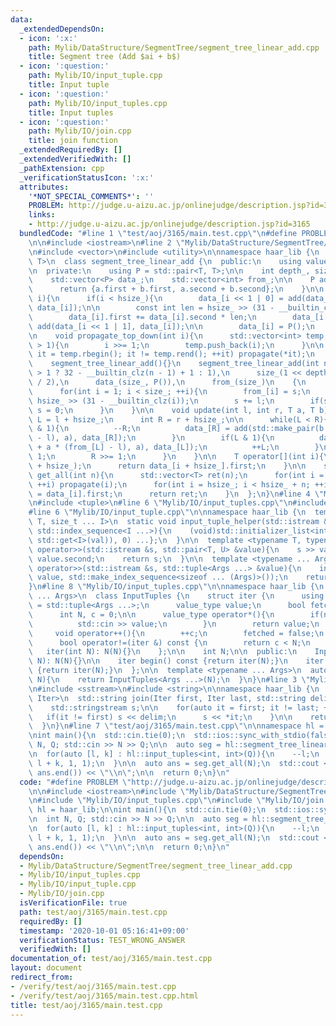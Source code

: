 ```yaml
---
data:
  _extendedDependsOn:
  - icon: ':x:'
    path: Mylib/DataStructure/SegmentTree/segment_tree_linear_add.cpp
    title: Segment tree (Add $ai + b$)
  - icon: ':question:'
    path: Mylib/IO/input_tuple.cpp
    title: Input tuple
  - icon: ':question:'
    path: Mylib/IO/input_tuples.cpp
    title: Input tuples
  - icon: ':question:'
    path: Mylib/IO/join.cpp
    title: join function
  _extendedRequiredBy: []
  _extendedVerifiedWith: []
  _pathExtension: cpp
  _verificationStatusIcon: ':x:'
  attributes:
    '*NOT_SPECIAL_COMMENTS*': ''
    PROBLEM: http://judge.u-aizu.ac.jp/onlinejudge/description.jsp?id=3165
    links:
    - http://judge.u-aizu.ac.jp/onlinejudge/description.jsp?id=3165
  bundledCode: "#line 1 \"test/aoj/3165/main.test.cpp\"\n#define PROBLEM \"http://judge.u-aizu.ac.jp/onlinejudge/description.jsp?id=3165\"\
    \n\n#include <iostream>\n#line 2 \"Mylib/DataStructure/SegmentTree/segment_tree_linear_add.cpp\"\
    \n#include <vector>\n#include <utility>\n\nnamespace haar_lib {\n  template <typename\
    \ T>\n  class segment_tree_linear_add {\n  public:\n    using value_type = T;\n\
    \n  private:\n    using P = std::pair<T, T>;\n\n    int depth_, size_, hsize_;\n\
    \    std::vector<P> data_;\n    std::vector<int> from_;\n\n    P add(P a, P b){\n\
    \      return {a.first + b.first, a.second + b.second};\n    }\n\n    void propagate(int\
    \ i){\n      if(i < hsize_){\n        data_[i << 1 | 0] = add(data_[i << 1 | 0],\
    \ data_[i]);\n\n        const int len = hsize_ >> (31 - __builtin_clz(i) + 1);\n\
    \        data_[i].first += data_[i].second * len;\n        data_[i << 1 | 1] =\
    \ add(data_[i << 1 | 1], data_[i]);\n\n        data_[i] = P();\n      }\n    }\n\
    \n    void propagate_top_down(int i){\n      std::vector<int> temp;\n      while(i\
    \ > 1){\n        i >>= 1;\n        temp.push_back(i);\n      }\n\n      for(auto\
    \ it = temp.rbegin(); it != temp.rend(); ++it) propagate(*it);\n    }\n\n  public:\n\
    \    segment_tree_linear_add(){}\n    segment_tree_linear_add(int n):\n      depth_(n\
    \ > 1 ? 32 - __builtin_clz(n - 1) + 1 : 1),\n      size_(1 << depth_), hsize_(size_\
    \ / 2),\n      data_(size_, P()),\n      from_(size_)\n    {\n      int s = 0;\n\
    \      for(int i = 1; i < size_; ++i){\n        from_[i] = s;\n        int l =\
    \ hsize_ >> (31 - __builtin_clz(i));\n        s += l;\n        if(s == hsize_)\
    \ s = 0;\n      }\n    }\n\n    void update(int l, int r, T a, T b){\n      int\
    \ L = l + hsize_;\n      int R = r + hsize_;\n\n      while(L < R){\n        if(R\
    \ & 1){\n          --R;\n          data_[R] = add(std::make_pair(b + a * (from_[R]\
    \ - l), a), data_[R]);\n        }\n        if(L & 1){\n          data_[L] = add(std::make_pair(b\
    \ + a * (from_[L] - l), a), data_[L]);\n          ++L;\n        }\n        L >>=\
    \ 1;\n        R >>= 1;\n      }\n    }\n\n    T operator[](int i){\n      propagate_top_down(i\
    \ + hsize_);\n      return data_[i + hsize_].first;\n    }\n\n    std::vector<T>\
    \ get_all(int n){\n      std::vector<T> ret(n);\n      for(int i = 1; i < hsize_;\
    \ ++i) propagate(i);\n      for(int i = hsize_; i < hsize_ + n; ++i) ret[i - hsize_]\
    \ = data_[i].first;\n      return ret;\n    }\n  };\n}\n#line 4 \"Mylib/IO/input_tuples.cpp\"\
    \n#include <tuple>\n#line 6 \"Mylib/IO/input_tuples.cpp\"\n#include <initializer_list>\n\
    #line 6 \"Mylib/IO/input_tuple.cpp\"\n\nnamespace haar_lib {\n  template <typename\
    \ T, size_t ... I>\n  static void input_tuple_helper(std::istream &s, T &val,\
    \ std::index_sequence<I ...>){\n    (void)std::initializer_list<int>{(void(s >>\
    \ std::get<I>(val)), 0) ...};\n  }\n\n  template <typename T, typename U>\n  std::istream&\
    \ operator>>(std::istream &s, std::pair<T, U> &value){\n    s >> value.first >>\
    \ value.second;\n    return s;\n  }\n\n  template <typename ... Args>\n  std::istream&\
    \ operator>>(std::istream &s, std::tuple<Args ...> &value){\n    input_tuple_helper(s,\
    \ value, std::make_index_sequence<sizeof ... (Args)>());\n    return s;\n  }\n\
    }\n#line 8 \"Mylib/IO/input_tuples.cpp\"\n\nnamespace haar_lib {\n  template <typename\
    \ ... Args>\n  class InputTuples {\n    struct iter {\n      using value_type\
    \ = std::tuple<Args ...>;\n      value_type value;\n      bool fetched = false;\n\
    \      int N, c = 0;\n\n      value_type operator*(){\n        if(not fetched){\n\
    \          std::cin >> value;\n        }\n        return value;\n      }\n\n \
    \     void operator++(){\n        ++c;\n        fetched = false;\n      }\n\n\
    \      bool operator!=(iter &) const {\n        return c < N;\n      }\n\n   \
    \   iter(int N): N(N){}\n    };\n\n    int N;\n\n  public:\n    InputTuples(int\
    \ N): N(N){}\n\n    iter begin() const {return iter(N);}\n    iter end() const\
    \ {return iter(N);}\n  };\n\n  template <typename ... Args>\n  auto input_tuples(int\
    \ N){\n    return InputTuples<Args ...>(N);\n  }\n}\n#line 3 \"Mylib/IO/join.cpp\"\
    \n#include <sstream>\n#include <string>\n\nnamespace haar_lib {\n  template <typename\
    \ Iter>\n  std::string join(Iter first, Iter last, std::string delim = \" \"){\n\
    \    std::stringstream s;\n\n    for(auto it = first; it != last; ++it){\n   \
    \   if(it != first) s << delim;\n      s << *it;\n    }\n\n    return s.str();\n\
    \  }\n}\n#line 7 \"test/aoj/3165/main.test.cpp\"\n\nnamespace hl = haar_lib;\n\
    \nint main(){\n  std::cin.tie(0);\n  std::ios::sync_with_stdio(false);\n\n  int\
    \ N, Q; std::cin >> N >> Q;\n\n  auto seg = hl::segment_tree_linear_add<int64_t>(N);\n\
    \n  for(auto [l, k] : hl::input_tuples<int, int>(Q)){\n    --l;\n    seg.update(l,\
    \ l + k, 1, 1);\n  }\n\n  auto ans = seg.get_all(N);\n  std::cout << hl::join(ans.begin(),\
    \ ans.end()) << \"\\n\";\n\n  return 0;\n}\n"
  code: "#define PROBLEM \"http://judge.u-aizu.ac.jp/onlinejudge/description.jsp?id=3165\"\
    \n\n#include <iostream>\n#include \"Mylib/DataStructure/SegmentTree/segment_tree_linear_add.cpp\"\
    \n#include \"Mylib/IO/input_tuples.cpp\"\n#include \"Mylib/IO/join.cpp\"\n\nnamespace\
    \ hl = haar_lib;\n\nint main(){\n  std::cin.tie(0);\n  std::ios::sync_with_stdio(false);\n\
    \n  int N, Q; std::cin >> N >> Q;\n\n  auto seg = hl::segment_tree_linear_add<int64_t>(N);\n\
    \n  for(auto [l, k] : hl::input_tuples<int, int>(Q)){\n    --l;\n    seg.update(l,\
    \ l + k, 1, 1);\n  }\n\n  auto ans = seg.get_all(N);\n  std::cout << hl::join(ans.begin(),\
    \ ans.end()) << \"\\n\";\n\n  return 0;\n}\n"
  dependsOn:
  - Mylib/DataStructure/SegmentTree/segment_tree_linear_add.cpp
  - Mylib/IO/input_tuples.cpp
  - Mylib/IO/input_tuple.cpp
  - Mylib/IO/join.cpp
  isVerificationFile: true
  path: test/aoj/3165/main.test.cpp
  requiredBy: []
  timestamp: '2020-10-01 05:16:41+09:00'
  verificationStatus: TEST_WRONG_ANSWER
  verifiedWith: []
documentation_of: test/aoj/3165/main.test.cpp
layout: document
redirect_from:
- /verify/test/aoj/3165/main.test.cpp
- /verify/test/aoj/3165/main.test.cpp.html
title: test/aoj/3165/main.test.cpp
---
```

